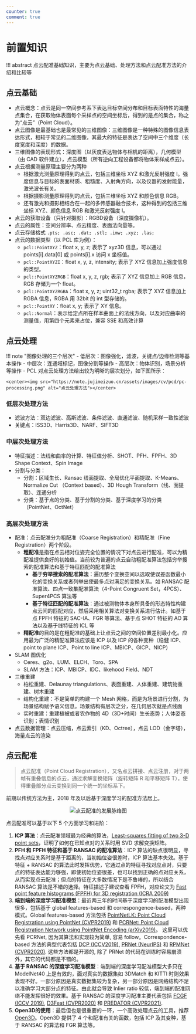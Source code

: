 ```yaml
---
counter: true
comment: true
---
```


# 前置知识

!!! abstract
    点云配准基础知识，主要为点云基础、处理方法和点云配准方法的介绍和比较等


## 点云基础

- 点云概念：点云是同一空间参考系下表达目标空间分布和目标表面特性的海量点集合，在获取物体表面每个采样点的空间坐标后，得到的是点的集合，称之为“点云”（Point Cloud）。
- 点云图像是最基础也是最常见的三维图像：三维图像是一种特殊的图像信息表达形式，相较于常见的二维图像，其最大的特征是表达了空间中三个维度（长度宽度和深度）的数据。
- 三维图像的表现形式：深度图（以灰度表达物体与相机的距离），几何模型（由 CAD 软件建立），点云模型（所有逆向工程设备都将物体采样成点云）。
- 点云根据测量原理主要分为两种
    - 根据激光测量原理得到的点云，包括三维坐标 XYZ 和激光反射强度 I。强度信息与目标的表面材质、粗糙度、入射角方向，以及仪器的发射能量，激光波长有关。
    - 根据摄影测量原理得到的点云，包括三维坐标 XYZ 和颜色信息 RGB。
    - 还有激光和摄影相结合在一起的多传感器融合技术，这种得到的包括三维坐标 XYZ、颜色信息 RGB 和激光反射强度 I。
- 点云的获取设备（只针对摄影）：RGBD设备（深度摄像机）。
- 点云的属性：空间分辨率、点云精度、表面法向量等。
- 点云存储格式 `.pts; .asc; .dat; .stl; .imw; .xyz; .las;`
- 点云的数据类型（以 PCL 库为例）：
    - `pcl::PointXYZ`：float x, y, z; 表示了 xyz3D 信息，可以通过 points[i].data[0] 或 points[i].x 访问 x 坐标值。
    - `pcl::PointXYZI`：float x, y, z, intensity; 表示了 XYZ 信息加上强度信息的类型。
    - `pcl::PointXYZRGB`：float x, y, z, rgb; 表示了 XYZ 信息加上 RGB 信息，RGB 存储为一个 float。
    - `pcl::PointXYZRGBA`：float x, y, z; uint32_t rgba; 表示了 XYZ 信息加上 RGBA 信息，RGBA 用 32bit 的 int 型存储的。
    - `pcl::PointXY`：float x, y; 表示了 XY 信息。
    - `pcl::Normal`：表示给定点所在样本曲面上的法线方向，以及对应曲率的测量值，用第四个元素来占位，兼容 SSE 和高效计算

## 点云处理

!!! note "图像处理的三个层次"
    - 低层次：图像强化，滤波，关键点/边缘检测等基本操作
    - 中层次：连通域标记，图像分割等操作
    - 高层次：物体识别，场景分析等操作
    - PCL 对点云处理方法给出较为明晰的层次划分，如下图所示：

    <center><img src="https://note.jujimeizuo.cn/assets/images/cv/pcd/pc-processing.png" alt="点云处理方法"></center>

### 低层次处理方法

- 滤波方法：双边滤波、高斯滤波、条件滤波、直通滤波、随机采样一致性滤波
- 关键点：ISS3D、Harris3D、NARF、SIFT3D

### 中层次处理方法

- 特征描述：法线和曲率的计算、特征值分析、SHOT、PFH、FPFH、3D Shape Context、Spin Image
- 分割与分类：
    - 分割：区域生长、Ransac 线面提取、全局优化平面提取、K-Means、Normalize Cut （Context based）、3D Hough Transform（线、面提取）、连通分析
    - 分类：基于点的分类、基于分割的分类、基于深度学习的分类（PointNet、OctNet）

### 高层次处理方法

- 配准：点云配准分为粗配准（Coarse Registration）和精配准（Fine Registration）两个阶段。
    - **粗配准**是指在点云相对位姿完全位置的情况下对点云进行配准，可以为精配准提供良好的初始值。当前较为普遍的点云自动粗配准算法包括穷举搜索的配准算法和基于特征匹配的配准算法
        - **基于穷举搜索的配准算法**：遍历整个变换空间以选取使误差函数最小化的变换关系或者列举出使最多点对满足的变换关系。如 RANSAC 配准算法、四点一致集配准算法（4-Point Congruent Set，4PCS）、Super4PCS 算法等
        - **基于特征匹配的配准算法**：通过被测物体本身所具备的形态特性构建点云间的匹配对应，然后采用相关算法对变换关系进行估计。如基于点 FPFH 特征的 SAC-IA、FGR 等算法、基于点 SHOT 特征的 AO 算法以及基于线特征的 ICL 等
    - **精配准**的目的是在粗配准的基础上让点云之间的空间位置差别最小化。应用最为广泛的精配准算法应该是 ICP 以及 ICP 的各种变种（稳健 ICP、point to plane ICP、Point to line ICP、MBICP、GICP、NICP）
- SLAM 图优化
    - Ceres、g2o、LUM、ELCH、Toro、SPA
    - SLAM 方法：ICP、MBICP、IDC、likehood Field、NDT
- 三维重建
    - 柏松重建、Delaunay triangulations、表面重建、人体重建、建筑物重建、树木重建
    - 结构化重建：不是简单的构建一个 Mesh 网格，而是为场景进行分割，为场景结构赋予语义信息。场景结构有层次之分，在几何层次就是点线面
    - 实时重建：重建植被或者农作物的 4D（3D+时间）生长态势；人体姿态识别；表情识别
- 点云数据管理：点云压缩，点云索引（KD、Octree），点云 LOD（金字塔），海量点云的渲染


## 点云配准

> 点云配准（Point Cloud Registration），又名点云拼接、点云注册，对于两帧有重叠信息的点云，通过求解变换矩阵（旋转矩阵 R 和平移矩阵 T），使得重叠部分点云变换到同一个统一的坐标系下。

前期以传统方法为主，2018 年及以后基于深度学习的配准方法居上。

<center><img src="https://note.jujimeizuo.cn/assets/images/cv/pcd/pcr-development-sequence.png" alt="点云配准的发展脉络图"></center>

点云配准可以基于以下 5 个方面学习和进阶：

1. **ICP 算法**：点云配准领域最为经典的算法，[Least-squares fitting of two 3-D point sets](https://www.researchgate.net/publication/224378053_Least-squares_fitting_of_two_3-D_point_sets_IEEE_T_Pattern_Anal)，证明了如何在已知点对的关系时用 SVD 求解变换矩阵。
2. **PFH 和 FPFH 特征和基于 RANSAC 的配准算法**：ICP 算法的缺点很明显，寻找点对应关系时是基于距离的，当初始位姿很差时，ICP 算法基本失效。基于特征 + RANSAC 的算法此时发挥优势，它通过点的特征寻找对应点对，只要点的特征表达能力够强，即使初始位姿很差，也可以找到正确的点对应关系，从而实现点云配准；但点的特征在大多数情况下是不鲁棒的，所以结合 RANSAC 算法是不错的选择。特征描述子建议查看 FPFH，对应论文为 [Fast point feature histograms (FPFH) for 3D registration (ICRA 2009)](https://www.cvl.iis.u-tokyo.ac.jp/class2016/2016w/papers/6.3DdataProcessing/Rusu_FPFH_ICRA2009.pdf)
3. **端到端的深度学习配准模型**：最近两三年的时间基于深度学习的配准模型出现很多，包括基于 global features-based 和 correspongence-based，两种模式。Global features-based 方法包括 [PointNetLK: Point Cloud Registration using PointNet (CVPR2019)](https://arxiv.org/pdf/1903.05711.pdf) 和 [PCRNet: Point Cloud Registration Network using PointNet Encoding (arXiv2019)](https://arxiv.org/pdf/1908.07906.pdf)。 这里可以优先看 PCRNet, 因为其算法和实现较为简单, 容易 follow。Correspondence-based 方法的典型代表包括 [DCP (ICCV2019)](https://arxiv.org/pdf/1905.03304.pdf), [PRNet (NeurIPS)](http://papers.nips.cc/paper/9085-prnet-self-supervised-learning-for-partial-to-partial-registration.pdf) 和 [RPMNet (CVPR2020)](https://arxiv.org/pdf/2003.13479.pdf). 这些方法都是开源的, 除了 PRNet 的代码在训练时容易崩溃外，其它的代码都是不错的。
4. **基于 RANSAC 的深度学习配准模型**：端到端的深度学习配准模型大多只在 ModelNet40 上是有效的，面对真实的数据集如 3DMatch 和 KITTI 时则效果表现不好。一部分原因是真实数据集较为复杂，另一部分原因是网络结构不足以准确学习大部分点的特征。由此就会导致 Inlier ratio 较低，端到端的配准网络不能发挥很好的效果。基于 RANSAC 的深度学习配准主要代表包括 [FCGF (ICCV 2019)](https://openaccess.thecvf.com/content_ICCV_2019/papers/Choy_Fully_Convolutional_Geometric_Features_ICCV_2019_paper.pdf), [D3Feat (CVPR2020)](https://arxiv.org/pdf/2003.03164.pdf) 和 [PREDATOR (CVPR2021)](https://arxiv.org/pdf/2011.13005.pdf).
5. **Open3D的使用**：最后但也是很重要的一环，一个高效处理点云的工具，推荐 [Open3D](http://www.open3d.org/docs/release/)。Open3D 提供了 4 个和配准有关的函数，包括 ICP 及其变种，基于 RANSAC 的算法和 FGR 算法等。